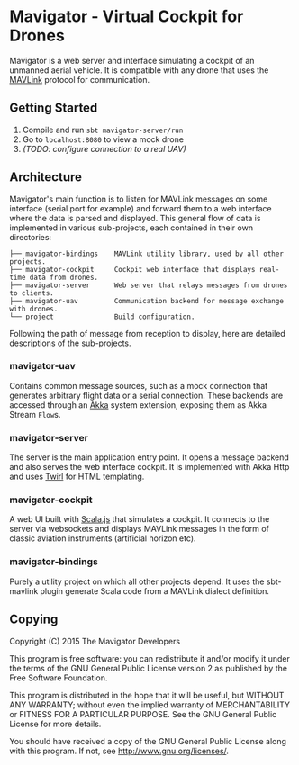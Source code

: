 # Mavigator - Virtual Cockpit for Drones

Mavigator is a web server and interface simulating a cockpit of an unmanned aerial vehicle.
It is compatible with any drone that uses the [MAVLink](http://qgroundcontrol.org/mavlink/start) protocol for communication.

## Getting Started

1. Compile and run `sbt mavigator-server/run`
2. Go to `localhost:8080` to view a mock drone
3. *(TODO: configure connection to a real UAV)*

## Architecture
Mavigator's main function is to listen for MAVLink messages on some interface (serial port for example) and forward them to a web interface where the data is parsed and displayed. This general flow of data is implemented in various sub-projects, each contained in their own directories:

```
├── mavigator-bindings    MAVLink utility library, used by all other projects.
├── mavigator-cockpit     Cockpit web interface that displays real-time data from drones.
├── mavigator-server      Web server that relays messages from drones to clients.
├── mavigator-uav         Communication backend for message exchange with drones.
└── project               Build configuration.
```

Following the path of message from reception to display, here are detailed descriptions of the sub-projects.

### mavigator-uav
Contains common message sources, such as a mock connection that generates arbitrary flight data or a serial connection. These backends are accessed through an [Akka](https://akka.io) system extension, exposing them as Akka Stream `Flow`s.

### mavigator-server
The server is the main application entry point. It opens a message backend and also serves the web interface cockpit. It is implemented with Akka Http and uses [Twirl](https://github.com/playframework/twirl) for HTML templating.

### mavigator-cockpit
A web UI built with [Scala.js](https://www.scala-js.org/) that simulates a cockpit. It connects to the server via websockets and displays MAVLink messages in the form of classic aviation instruments (artificial horizon etc).

### mavigator-bindings
Purely a utility project on which all other projects depend. It uses the sbt-mavlink plugin generate Scala code from a MAVLink dialect definition.

## Copying
Copyright (C) 2015 The Mavigator Developers

This program is free software: you can redistribute it and/or modify
it under the terms of the GNU General Public License version 2 as
published by the Free Software Foundation.

This program is distributed in the hope that it will be useful,
but WITHOUT ANY WARRANTY; without even the implied warranty of
MERCHANTABILITY or FITNESS FOR A PARTICULAR PURPOSE. See the
GNU General Public License for more details.

You should have received a copy of the GNU General Public License
along with this program. If not, see <http://www.gnu.org/licenses/>.
